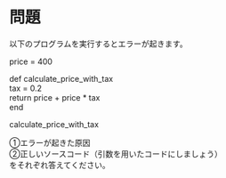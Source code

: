 # 問題  
  
以下のプログラムを実行するとエラーが起きます。  
  
price = 400  
  
def calculate_price_with_tax  
  tax = 0.2  
  return price + price * tax  
end  
  
calculate_price_with_tax  
  
①エラーが起きた原因  
②正しいソースコード（引数を用いたコードにしましょう）  
をそれぞれ答えてください。  
  
